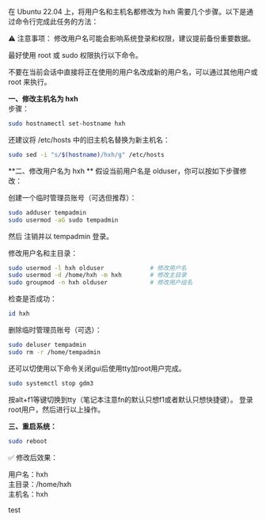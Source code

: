 在 Ubuntu 22.04 上，将用户名和主机名都修改为 hxh 需要几个步骤。以下是通过命令行完成此任务的方法：

⚠️ 注意事项：
修改用户名可能会影响系统登录和权限，建议提前备份重要数据。

最好使用 root 或 sudo 权限执行以下命令。

不要在当前会话中直接将正在使用的用户名改成新的用户名，可以通过其他用户或 root 来执行。

**一、修改主机名为 hxh**  
步骤：

```bash
sudo hostnamectl set-hostname hxh
```

还建议将 /etc/hosts 中的旧主机名替换为新主机名：

```bash
sudo sed -i "s/$(hostname)/hxh/g" /etc/hosts
```

**二、修改用户名为 hxh  **
假设当前用户名是 olduser，你可以按如下步骤修改：

创建一个临时管理员账号（可选但推荐）：

```bash
sudo adduser tempadmin
sudo usermod -aG sudo tempadmin
```

然后 注销并以 tempadmin 登录。

修改用户名和主目录：

```bash
sudo usermod -l hxh olduser             # 修改用户名
sudo usermod -d /home/hxh -m hxh        # 修改主目录
sudo groupmod -n hxh olduser            # 修改用户组名
```

检查是否成功：

```bash
id hxh
```

删除临时管理员账号（可选）：

```bash
sudo deluser tempadmin
sudo rm -r /home/tempadmin
```

还可以切使用以下命令关闭gui后使用tty加root用户完成。
```bash
sudo systemctl stop gdm3
```

按alt+f1等键切换到tty（笔记本注意fn的默认只想f1或者默认只想快捷键）。
登录root用户，然后进行以上操作。

**三、重启系统：**

```bash
sudo reboot
```

✅ 修改后效果：

用户名：hxh  
主目录：/home/hxh  
主机名：hxh


test  
